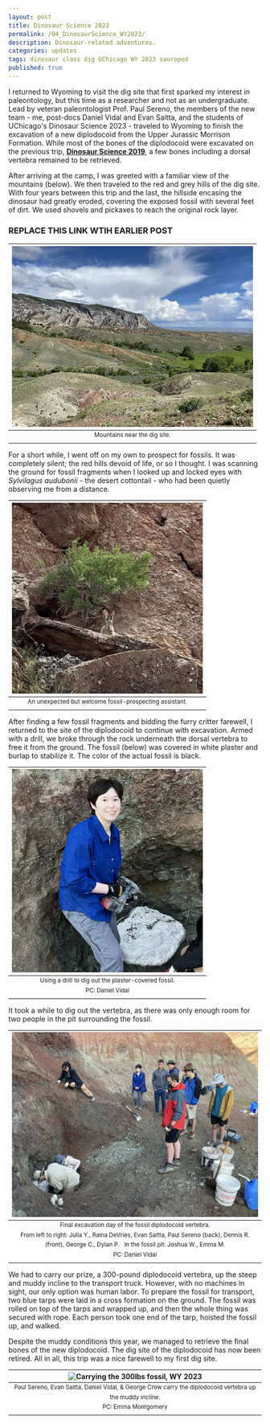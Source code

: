 ```yaml
---
layout: post
title: Dinosaur Science 2023
permalink: /04_DinosaurScience_WY2023/
description: Dinosaur-related adventures.
categories: updates
tags: dinosaur class dig UChicago WY 2023 sauropod
published: true
---
```


I returned to Wyoming to visit the dig site that first sparked my interest in paleontology, but this time as a researcher and not as an undergraduate. Lead by veteran paleontologist Prof. Paul Sereno, the members of the new team - me, post-docs Daniel Vidal and Evan Saitta, and the students of UChicago's Dinosaur Science 2023 - traveled to Wyoming to finish the excavation of a new diplodocoid from the Upper Jurassic Morrison Formation. While most of the bones of the diplodocoid were excavated on the previous trip, [**Dinosaur Science 2019**](https://www.google.com), a few bones including a dorsal vertebra remained to be retrieved. 
<br>

After arriving at the camp, I was greeted with a familiar view of the mountains (below). We then traveled to the red and grey hills of the dig site. With four years between this trip and the last, the hillside encasing the dinosaur had greatly eroded, covering the exposed fossil with several feet of dirt. We used shovels and pickaxes to reach the original rock layer.

### REPLACE THIS LINK WTIH EARLIER POST

| <img src="/assets/post-imgs/Mountains_WY2023.png" alt="Mountains near the dig site, WY 2023" width=480px> |
|:--:|
| <sup> Mountains near the dig site. </sup> |

For a short while, I went off on my own to prospect for fossils. It was completely silent; the red hills devoid of life, or so I thought. I was scanning the ground for fossil fragments when I looked up and locked eyes with *Sylvilagus audubonii* - the desert cottontail - who had been quietly observing me from a distance.

| <img src="/assets/post-imgs/Rabbit_WY2023.png" alt="Rabbit watching, WY 2023" width=380px> |
|:--:|
| <sup> An unexpected but welcome fossil-prospecting assistant. </sup> |

After finding a few fossil fragments and bidding the furry critter farewell, I returned to the site of the diplodocoid to continue with excavation. Armed with a drill, we broke through the rock underneath the dorsal vertebra to free it from the ground. The fossil (below) was covered in white plaster and burlap to stabilize it. The color of the actual fossil is black.

| <img src="/assets/post-imgs/Excavating_WY2023.png" alt="Using the drill at the dig site 1, WY 2023" width=380px> |
|:--:|
| <sup> Using a drill to dig out the plaster-covered fossil. <br> PC: Daniel Vidal </sup> |

It took a while to dig out the vertebra, as there was only enough room for two people in the pit surrounding the fossil.

| <img src="/assets/post-imgs/SurroundingTheFossil_WY2023.png" alt="The fossil is almost ready!, WY 2023" width=600px> |
|:--:|
| <sup> Final excavation day of the fossil diplodocoid vertebra. <br> From left to right: Julia Y., Raina DeVries, Evan Saitta, Paul Sereno (back), Dennis R. (front), George C., Dylan P. &nbsp; In the fossil pit: Joshua W., Emma M. <br> PC: Daniel Vidal </sup> |

We had to carry our prize, a 300-pound diplodocoid vertebra, up the steep and muddy incline to the transport truck. However, with no machines in sight, our only option was human labor. To prepare the fossil for transport, two blue tarps were laid in a cross formation on the ground. The fossil was rolled on top of the tarps and wrapped up, and then the whole thing was secured with rope. Each person took one end of the tarp, hoisted the fossil up, and walked.
<br>

Despite the muddy conditions this year, we managed to retrieve the final bones of the new diplodocoid. The dig site of the diplodocoid has now been retired. All in all, this trip was a nice farewell to my first dig site.

| <img src="/assets/post-imgs/FossilCarry_WY2023.gif" alt="Carrying the 300lbs fossil, WY 2023" width=420px> |
|:--:|
| <sup> Paul Sereno, Evan Saitta, Daniel Vidal, & George Crow carry the diplodocoid vertebra up the muddy incline. <br> PC: Emma Montgomery </sup> |
